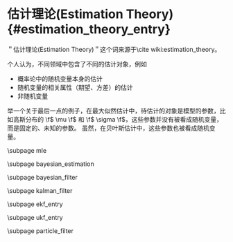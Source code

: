 估计理论(Estimation Theory){#estimation_theory_entry}
===================================================

＂估计理论(Estimation Theory)＂这个词来源于\cite wiki:estimation_theory。

个人认为，不同领域中包含了不同的估计对象，例如

- 概率论中的随机变量本身的估计
- 随机变量的相关属性（期望、方差）的估计
- 非随机变量

举一个关于最后一点的例子，在最大似然估计中，待估计的对象是模型的参数，比如高斯分布的 \f$ \mu \f$ 和 \f$ \sigma \f$，这些参数并没有被看成随机变量，而是固定的、未知的参数。
虽然，在贝叶斯估计中，这些参数也被看成随机变量。

\subpage mle

\subpage bayesian_estimation

\subpage bayesian_filter

\subpage kalman_filter

\subpage ekf_entry

\subpage ukf_entry

\subpage particle_filter